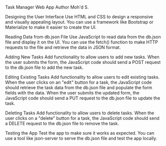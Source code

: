Task Manager Web App
Author
Moh'd S.

Designing the User Interface
Use HTML and CSS to design a responsive and visually appealing layout. You can use a framework like Bootstrap or Materialize to make it easier to create the UI.

Reading Data from db.json File
Use JavaScript to read data from the db.json file and display it on the UI. You can use the fetch() function to make HTTP requests to the file and retrieve the data in JSON format.

Adding New Tasks
Add functionality to allow users to add new tasks. When the user submits the form, the JavaScript code should send a POST request to the db.json file to add the new task.

Editing Existing Tasks
Add functionality to allow users to edit existing tasks. When the user clicks on an "edit" button for a task, the JavaScript code should retrieve the task data from the db.json file and populate the form fields with the data. When the user submits the updated form, the JavaScript code should send a PUT request to the db.json file to update the task.

Deleting Tasks
Add functionality to allow users to delete tasks. When the user clicks on a "delete" button for a task, the JavaScript code should send a DELETE request to the db.json file to remove the task.

Testing the App
Test the app to make sure it works as expected. You can use a tool like json-server to serve the db.json file and test the app locally.